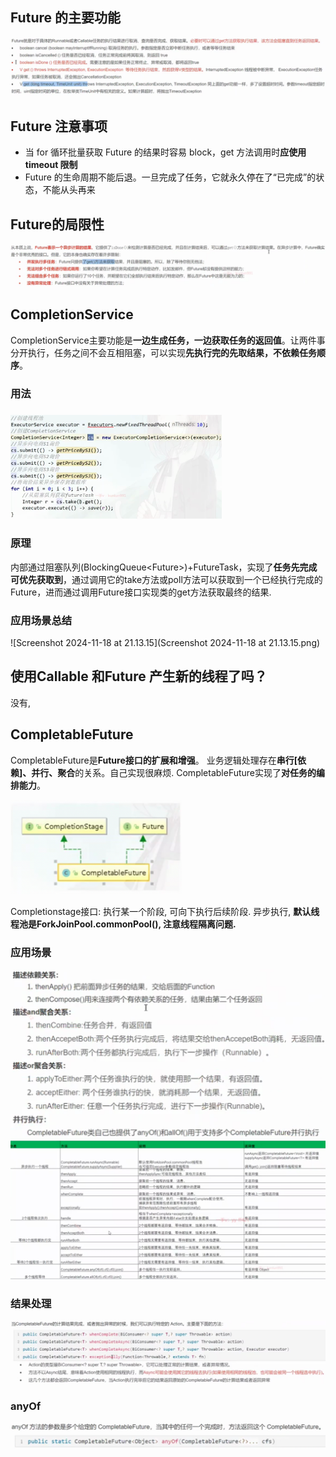 ## Future 的主要功能

<img src="Screenshot 2024-11-18 at 20.11.16.png" alt="Screenshot 2024-11-18 at 20.11.16" style="zoom:50%;" />

## Future 注意事项

- 当 for 循环批量获取 Future 的结果时容易 block，get 方法调用时**应使用 timeout 限制**
- Future 的生命周期不能后退。一旦完成了任务，它就永久停在了“已完成”的状态，不能从头再来

## Future的局限性

<img src="Screenshot 2024-11-18 at 20.38.03.png" alt="Screenshot 2024-11-18 at 20.38.03" style="zoom:50%;" />

## CompletionService

CompletionService主要功能是**一边生成任务，一边获取任务的返回值**。让两件事分开执行，任务之间不会互相阻塞，可以实现**先执行完的先取结果，不依赖任务顺序**。

### 用法

### <img src="Screenshot 2024-11-18 at 20.50.38.png" alt="Screenshot 2024-11-18 at 20.50.38" style="zoom: 33%;" />



### 原理

内部通过阻塞队列(BlockingQueue<Future<V>>)+FutureTask，实现了**任务先完成可优先获取到**，通过调用它的take方法或poll方法可以获取到一个已经执行完成的Future，进而通过调用Future接口实现类的get方法获取最终的结果.

### 应用场景总结

![Screenshot 2024-11-18 at 21.13.15](Screenshot 2024-11-18 at 21.13.15.png)

## 使用Callable 和Future 产生新的线程了吗？

没有, 



## CompletableFuture

CompletableFuture是**Future接口的扩展和增强**。
业务逻辑处理存在**串行[依赖]、并行、聚合**的关系。自己实现很麻烦. CompletableFuture实现了**对任务的编排能力**。

<img src="Screenshot 2024-11-18 at 22.57.43.png" alt="Screenshot 2024-11-18 at 22.57.43" style="zoom:33%;" />

Completionstage接口: 执行某一个阶段, 可向下执行后续阶段. 异步执行, **默认线程池是ForkJoinPool.commonPool(), 注意线程隔离问题.**

### 应用场景

<img src="Screenshot 2024-11-18 at 23.00.22.png" alt="Screenshot 2024-11-18 at 23.00.22" style="zoom: 50%;" />



<img src="Screenshot 2024-11-18 at 23.30.14.png" alt="Screenshot 2024-11-18 at 23.30.14" style="zoom:50%;" />



### 结果处理

<img src="Screenshot 2024-11-18 at 23.16.30.png" alt="Screenshot 2024-11-18 at 23.16.30" style="zoom:50%;" />

### anyOf

<img src="Screenshot 2024-11-18 at 23.29.23.png" alt="Screenshot 2024-11-18 at 23.29.23" style="zoom:50%;" />